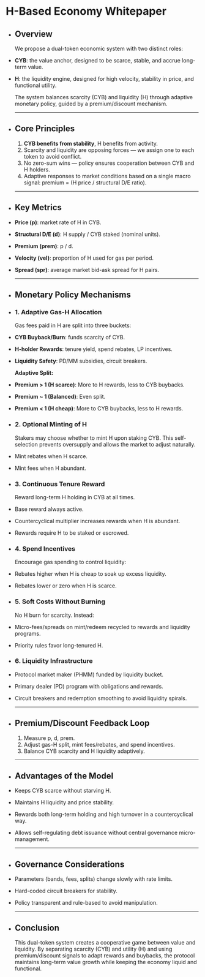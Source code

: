 # H-Based Economy Whitepaper
- ## Overview
  We propose a dual-token economic system with two distinct roles:
- **CYB**: the value anchor, designed to be scarce, stable, and accrue long-term value.
- **H**: the liquidity engine, designed for high velocity, stability in price, and functional utility.
  
  The system balances scarcity (CYB) and liquidity (H) through adaptive monetary policy, guided by a premium/discount mechanism.
  
  ---
- ## Core Principles
  1. **CYB benefits from stability**, H benefits from activity.
  2. Scarcity and liquidity are opposing forces — we assign one to each token to avoid conflict.
  3. No zero-sum wins — policy ensures cooperation between CYB and H holders.
  4. Adaptive responses to market conditions based on a single macro signal: premium = (H price / structural D/E ratio).
  
  ---
- ## Key Metrics
- **Price (p)**: market rate of H in CYB.
- **Structural D/E (d)**: H supply / CYB staked (nominal units).
- **Premium (prem)**: p / d.
- **Velocity (vel)**: proportion of H used for gas per period.
- **Spread (spr)**: average market bid-ask spread for H pairs.
  
  ---
- ## Monetary Policy Mechanisms
- ### 1. Adaptive Gas-H Allocation
  Gas fees paid in H are split into three buckets:
- **CYB Buyback/Burn**: funds scarcity of CYB.
- **H-holder Rewards**: tenure yield, spend rebates, LP incentives.
- **Liquidity Safety**: PD/MM subsidies, circuit breakers.
  
  **Adaptive Split:**
- **Premium > 1 (H scarce)**: More to H rewards, less to CYB buybacks.
- **Premium ~ 1 (Balanced)**: Even split.
- **Premium < 1 (H cheap)**: More to CYB buybacks, less to H rewards.
- ### 2. Optional Minting of H
  Stakers may choose whether to mint H upon staking CYB. This self-selection prevents oversupply and allows the market to adjust naturally.
- Mint rebates when H scarce.
- Mint fees when H abundant.
- ### 3. Continuous Tenure Reward
  Reward long-term H holding in CYB at all times.
- Base reward always active.
- Countercyclical multiplier increases rewards when H is abundant.
- Rewards require H to be staked or escrowed.
- ### 4. Spend Incentives
  Encourage gas spending to control liquidity:
- Rebates higher when H is cheap to soak up excess liquidity.
- Rebates lower or zero when H is scarce.
- ### 5. Soft Costs Without Burning
  No H burn for scarcity. Instead:
- Micro-fees/spreads on mint/redeem recycled to rewards and liquidity programs.
- Priority rules favor long-tenured H.
- ### 6. Liquidity Infrastructure
- Protocol market maker (PHMM) funded by liquidity bucket.
- Primary dealer (PD) program with obligations and rewards.
- Circuit breakers and redemption smoothing to avoid liquidity spirals.
  
  ---
- ## Premium/Discount Feedback Loop
  1. Measure p, d, prem.
  2. Adjust gas-H split, mint fees/rebates, and spend incentives.
  3. Balance CYB scarcity and H liquidity adaptively.
  
  ---
- ## Advantages of the Model
- Keeps CYB scarce without starving H.
- Maintains H liquidity and price stability.
- Rewards both long-term holding and high turnover in a countercyclical way.
- Allows self-regulating debt issuance without central governance micro-management.
  
  ---
- ## Governance Considerations
- Parameters (bands, fees, splits) change slowly with rate limits.
- Hard-coded circuit breakers for stability.
- Policy transparent and rule-based to avoid manipulation.
  
  ---
- ## Conclusion
  This dual-token system creates a cooperative game between value and liquidity. By separating scarcity (CYB) and utility (H) and using premium/discount signals to adapt rewards and buybacks, the protocol maintains long-term value growth while keeping the economy liquid and functional.